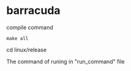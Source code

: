 # barracuda

compile command 
```shell
make all
```
cd linux/release     

The command of runing in "run_command" file  
